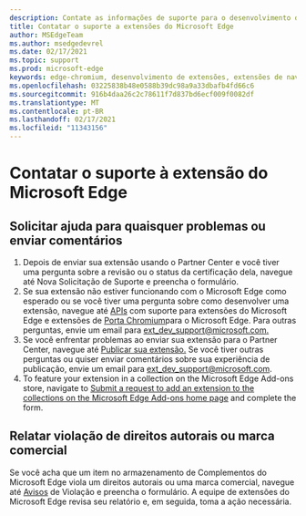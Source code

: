 ```yaml
---
description: Contate as informações de suporte para o desenvolvimento de extensão do Microsoft Edge
title: Contatar o suporte a extensões do Microsoft Edge
author: MSEdgeTeam
ms.author: msedgedevrel
ms.date: 02/17/2021
ms.topic: support
ms.prod: microsoft-edge
keywords: edge-chromium, desenvolvimento de extensões, extensões de navegador, complementos, partner center, desenvolvedor, suporte
ms.openlocfilehash: 03225838b48e0588b39dc98a9a33dbafb4fd66c6
ms.sourcegitcommit: 916b4daa26c2c78611f7d837bd6ecf009f0082df
ms.translationtype: MT
ms.contentlocale: pt-BR
ms.lasthandoff: 02/17/2021
ms.locfileid: "11343156"
---
```

# Contatar o suporte à extensão do Microsoft Edge  

## Solicitar ajuda para quaisquer problemas ou enviar comentários  

1.  Depois de enviar sua extensão usando o Partner Center e você tiver [][MicrosoftSupportSupportrequestformE7a381be9c9aFafbEd76262bc93fd9e4] uma pergunta sobre a revisão ou o status da certificação dela, navegue até Nova Solicitação de Suporte e preencha o formulário.  
1.  Se sua extensão não estiver funcionando com o Microsoft Edge como esperado ou se você tiver uma pergunta sobre como desenvolver uma extensão, navegue até [APIs][ExtensionsDeveloperGuideApiSupport] com suporte para extensões do Microsoft Edge e extensões de [Porta Chromium][ExtensionsDeveloperGuidePortChromeExtension]para o Microsoft Edge.  Para outras perguntas, envie um email para [ext_dev_support@microsoft.com.][MailtoExtDevSupportMicrosoft]  
1.  Se você enfrentar problemas ao enviar sua extensão para o Partner Center, navegue até [Publicar sua extensão.][ExtensionsPublishPublishExtension]  Se você tiver outras perguntas ou quiser enviar comentários sobre sua experiência de publicação, envie um email para [ext_dev_support@microsoft.com][MailtoExtDevSupportMicrosoft].  
1.  To feature your extension in a collection on the Microsoft Edge Add-ons store, navigate to [Submit a request to add an extension to the collections on the Microsoft Edge Add-ons home page][OfficeFormsPagesResponsepageAspxV4j5cvggr0grqy180bhbrw01uwybfaxnna1zkp3x2vun0ibsu1ymeu3vfy0vurrodewsjgwu00yry4u] and complete the form.   
    
## Relatar violação de direitos autorais ou marca comercial  

Se você acha que um item no armazenamento de Complementos do Microsoft Edge viola um direitos autorais ou uma marca comercial, navegue até [Avisos][MicrosoftInfoMarketplaceHtml] de Violação e preencha o formulário.  A equipe de extensões do Microsoft Edge revisa seu relatório e, em seguida, toma a ação necessária.  

<!-- links -->  

[ExtensionsDeveloperGuideApiSupport]: ../developer-guide/api-support.md "APIs com suporte para extensões do Microsoft Edge | Microsoft Docs"  
[ExtensionsDeveloperGuidePortChromeExtension]: ../developer-guide/port-chrome-extension.md "Porte sua extensão | Microsoft Docs"  
[ExtensionsPublishPublishExtension]: ./publish-extension.md "Publique sua extensão | Microsoft Docs"  

[MicrosoftInfoMarketplaceHtml]: https://www.microsoft.com/info/Marketplace.html "Avisos de violação | Microsoft"  

[MicrosoftSupportSupportrequestformE7a381be9c9aFafbEd76262bc93fd9e4]: https://support.microsoft.com/supportrequestform/e7a381be-9c9a-fafb-ed76-262bc93fd9e4 "Solicitação de Novo Suporte de Extensões | Suporte da Microsoft"  

[OfficeFormsPagesResponsepageAspxV4j5cvggr0grqy180bhbrw01uwybfaxnna1zkp3x2vun0ibsu1ymeu3vfy0vurrodewsjgwu00yry4u]: https://forms.office.com/Pages/ResponsePage.aspx?id=v4j5cvGGr0GRqy180BHbRw01UwyBfAxNna_1ZkP3X2VUN0lBSU1YMEU3VFY0VURRODEwSjgwU00yRy4u "Envie uma solicitação para adicionar uma extensão às coleções na página inicial dos Complementos do Microsoft Edge | Microsoft Office Forms"  

[MailtoExtDevSupportMicrosoft]: mailto:ext_dev_support@microsoft.com "Enviar um email para ext_dev_support@microsoft.com"  
